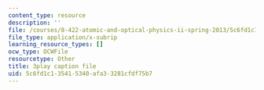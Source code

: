 ```yaml
---
content_type: resource
description: ''
file: /courses/8-422-atomic-and-optical-physics-ii-spring-2013/5c6fd1c135415340afa33281cfdf75b7_s83SihcFfYo.vtt
file_type: application/x-subrip
learning_resource_types: []
ocw_type: OCWFile
resourcetype: Other
title: 3play caption file
uid: 5c6fd1c1-3541-5340-afa3-3281cfdf75b7
---
```

